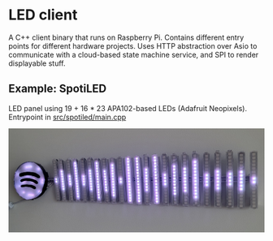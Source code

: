 # LED client

A C++ client binary that runs on Raspberry Pi. Contains different entry points for different hardware projects. Uses HTTP abstraction over Asio to communicate with a cloud-based state machine service, and SPI to render displayable stuff.

## Example: SpotiLED

LED panel using 19 + 16 * 23 APA102-based LEDs (Adafruit Neopixels). Entrypoint in [src/spotiled/main.cpp](./src/spotiled/main.cpp)

![SpotiLED](./docs/spotiled.jpg)
